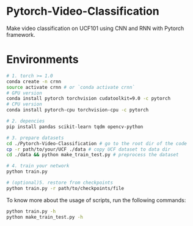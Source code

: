 # Pytorch-Video-Classification
Make video classification on UCF101 using CNN and RNN with Pytorch framework.

# Environments
```bash
# 1. torch >= 1.0
conda create -n crnn
source activate crnn # or `conda activate crnn`
# GPU version
conda install pytorch torchvision cudatoolkit=9.0 -c pytorch
# CPU version
conda install pytorch-cpu torchvision-cpu -c pytorch

# 2. depencies
pip install pandas scikit-learn tqdm opencv-python

# 3. prepare datasets
cd ./Pytorch-Video-Classification # go to the root dir of the code
cp -r path/to/your/UCF ./data # copy UCF dataset to data dir
cd ./data && python make_train_test.py # preprocess the dataset

# 4. train your network
python train.py

# (optional)5. restore from checkpoints
python train.py -r path/to/checkpoints/file
```

To know more about the usage of scripts, run the following commands:
```bash
python train.py -h
python make_train_test.py -h
```